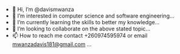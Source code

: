 - 👋 Hi, I’m @davismwanza
- 👀 I’m interested in computer science and software engineering...
- 🌱 I’m currently learning the skills to better my knowledge...
- 💞️ I’m looking to collaborate on the above stated topic...
- 📫 How to reach me contact +260974595974 or email mwanzadavis181@gmail.com ...

<!---
davismwanza/davismwanza is a ✨ special ✨ repository because its `README.md` (this file) appears on your GitHub profile.
You can click the Preview link to take a look at your changes.
--->
